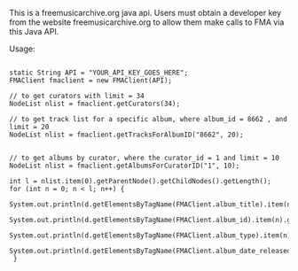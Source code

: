 This is a freemusicarchive.org java api. Users must obtain a developer key from the website freemusicarchive.org to allow them make calls to FMA via this  Java API.

Usage:
```

static String API = "YOUR_API_KEY_GOES_HERE";
FMAClient fmaclient = new FMAClient(API);

// to get curators with limit = 34
NodeList nlist = fmaclient.getCurators(34);

// to get track list for a specific album, where album_id = 8662 , and limit = 20
NodeList nlist = fmaclient.getTracksForAlbumID("8662", 20);


// to get albums by curator, where the curator_id = 1 and limit = 10
NodeList nlist = fmaclient.getAlbumsForCuratorID("1", 10);

int l = nlist.item(0).getParentNode().getChildNodes().getLength();
for (int n = 0; n < l; n++) {
  System.out.println(d.getElementsByTagName(FMAClient.album_title).item(n).getTextContent());
  System.out.println(d.getElementsByTagName(FMAClient.album_id).item(n).getTextContent());
  System.out.println(d.getElementsByTagName(FMAClient.album_type).item(n).getTextContent());
  System.out.println(d.getElementsByTagName(FMAClient.album_date_released).item(n).getTextContent());
 }

```